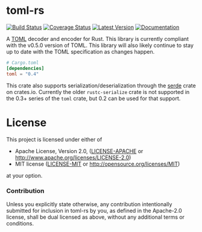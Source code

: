 # toml-rs

[![Build Status](https://travis-ci.org/alexcrichton/toml-rs.svg?branch=master)](https://travis-ci.org/alexcrichton/toml-rs)
[![Coverage Status](https://coveralls.io/repos/alexcrichton/toml-rs/badge.svg?branch=master&service=github)](https://coveralls.io/github/alexcrichton/toml-rs?branch=master)
[![Latest Version](https://img.shields.io/crates/v/toml.svg)](https://crates.io/crates/toml)
[![Documentation](https://docs.rs/toml/badge.svg)](https://docs.rs/toml)

A [TOML][toml] decoder and encoder for Rust. This library is currently compliant
with the v0.5.0 version of TOML. This library will also likely continue to stay
up to date with the TOML specification as changes happen.

[toml]: https://github.com/toml-lang/toml

```toml
# Cargo.toml
[dependencies]
toml = "0.4"
```

This crate also supports serialization/deserialization through the
[serde](https://serde.rs) crate on crates.io. Currently the older `rustc-serialize`
crate is not supported in the 0.3+ series of the `toml` crate, but 0.2 can be
used for that support.

# License

This project is licensed under either of

 * Apache License, Version 2.0, ([LICENSE-APACHE](LICENSE-APACHE) or
   http://www.apache.org/licenses/LICENSE-2.0)
 * MIT license ([LICENSE-MIT](LICENSE-MIT) or
   http://opensource.org/licenses/MIT)

at your option.

### Contribution

Unless you explicitly state otherwise, any contribution intentionally submitted
for inclusion in toml-rs by you, as defined in the Apache-2.0 license, shall be
dual licensed as above, without any additional terms or conditions.
